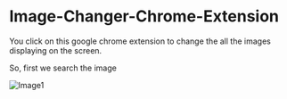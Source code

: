 # Image-Changer-Chrome-Extension
You click on this google chrome extension to 
change the all the images displaying on the screen.


So, first we search the image

![Image1](https://user-images.githubusercontent.com/87479273/201279494-580d26b0-fe4d-495e-b8c2-c3a8c1a47b22.png)

